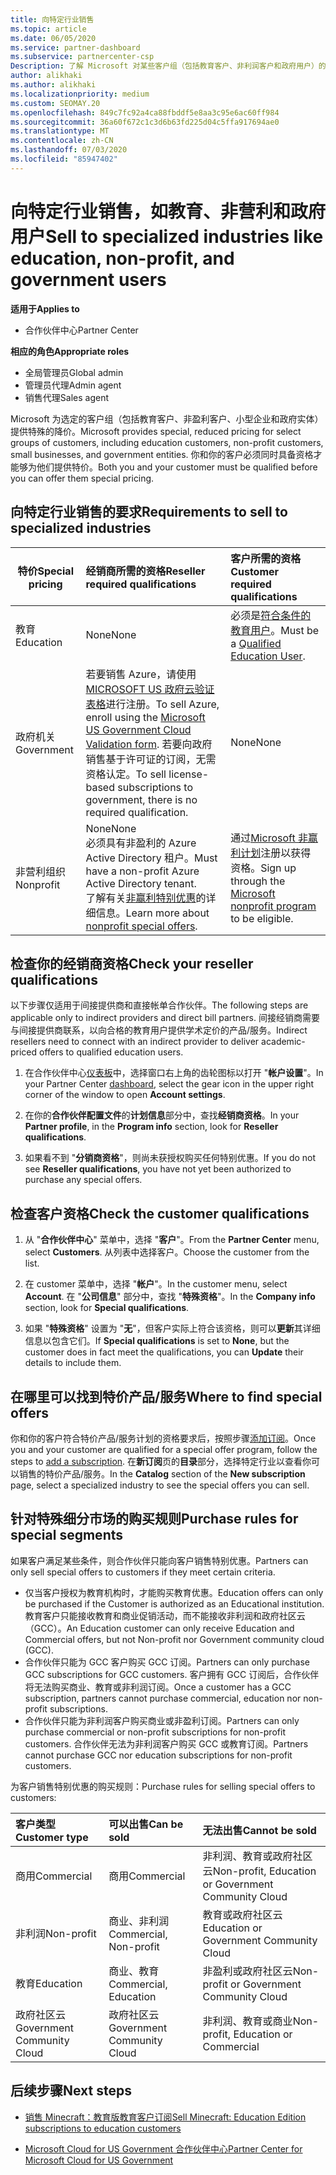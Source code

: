 ```yaml
---
title: 向特定行业销售
ms.topic: article
ms.date: 06/05/2020
ms.service: partner-dashboard
ms.subservice: partnercenter-csp
Description: 了解 Microsoft 对某些客户组（包括教育客户、非利润客户和政府用户）的特殊定价的定价。
author: alikhaki
ms.author: alikhaki
ms.localizationpriority: medium
ms.custom: SEOMAY.20
ms.openlocfilehash: 849c7fc92a4ca88fbddf5e8aa3c95e6ac60ff984
ms.sourcegitcommit: 36a60f672c1c3d6b63fd225d04c5ffa917694ae0
ms.translationtype: MT
ms.contentlocale: zh-CN
ms.lasthandoff: 07/03/2020
ms.locfileid: "85947402"
---
```

# <a name="sell-to-specialized-industries-like-education-non-profit-and-government-users"></a><span data-ttu-id="2ecd8-103">向特定行业销售，如教育、非营利和政府用户</span><span class="sxs-lookup"><span data-stu-id="2ecd8-103">Sell to specialized industries like education, non-profit, and government users</span></span>

<span data-ttu-id="2ecd8-104">**适用于**</span><span class="sxs-lookup"><span data-stu-id="2ecd8-104">**Applies to**</span></span>

- <span data-ttu-id="2ecd8-105">合作伙伴中心</span><span class="sxs-lookup"><span data-stu-id="2ecd8-105">Partner Center</span></span>

<span data-ttu-id="2ecd8-106">**相应的角色**</span><span class="sxs-lookup"><span data-stu-id="2ecd8-106">**Appropriate roles**</span></span>

- <span data-ttu-id="2ecd8-107">全局管理员</span><span class="sxs-lookup"><span data-stu-id="2ecd8-107">Global admin</span></span>
- <span data-ttu-id="2ecd8-108">管理员代理</span><span class="sxs-lookup"><span data-stu-id="2ecd8-108">Admin agent</span></span>
- <span data-ttu-id="2ecd8-109">销售代理</span><span class="sxs-lookup"><span data-stu-id="2ecd8-109">Sales agent</span></span>

<span data-ttu-id="2ecd8-110">Microsoft 为选定的客户组（包括教育客户、非盈利客户、小型企业和政府实体）提供特殊的降价。</span><span class="sxs-lookup"><span data-stu-id="2ecd8-110">Microsoft provides special, reduced pricing for select groups of customers, including education customers, non-profit customers, small businesses, and government entities.</span></span> <span data-ttu-id="2ecd8-111">你和你的客户必须同时具备资格才能够为他们提供特价。</span><span class="sxs-lookup"><span data-stu-id="2ecd8-111">Both you and your customer must be qualified before you can offer them special pricing.</span></span> 

## <a name="requirements-to-sell-to-specialized-industries"></a><span data-ttu-id="2ecd8-112">向特定行业销售的要求</span><span class="sxs-lookup"><span data-stu-id="2ecd8-112">Requirements to sell to specialized industries</span></span>

|<span data-ttu-id="2ecd8-113">**特价**</span><span class="sxs-lookup"><span data-stu-id="2ecd8-113">**Special pricing**</span></span>   |<span data-ttu-id="2ecd8-114">**经销商所需的资格**</span><span class="sxs-lookup"><span data-stu-id="2ecd8-114">**Reseller required qualifications**</span></span>   |<span data-ttu-id="2ecd8-115">**客户所需的资格**</span><span class="sxs-lookup"><span data-stu-id="2ecd8-115">**Customer required qualifications**</span></span>   |
|----------------------------|:---------------------------------|:------------------------------------------|
|<span data-ttu-id="2ecd8-116">教育</span><span class="sxs-lookup"><span data-stu-id="2ecd8-116">Education</span></span>   |<span data-ttu-id="2ecd8-117">None</span><span class="sxs-lookup"><span data-stu-id="2ecd8-117">None</span></span>   | <span data-ttu-id="2ecd8-118">必须是[符合条件的教育用户](https://www.microsoftvolumelicensing.com/DocumentSearch.aspx?Mode=3&DocumentTypeId=7)。</span><span class="sxs-lookup"><span data-stu-id="2ecd8-118">Must be a [Qualified Education User](https://www.microsoftvolumelicensing.com/DocumentSearch.aspx?Mode=3&DocumentTypeId=7).</span></span>   |
|<span data-ttu-id="2ecd8-119">政府机关</span><span class="sxs-lookup"><span data-stu-id="2ecd8-119">Government</span></span>   |<span data-ttu-id="2ecd8-120">若要销售 Azure，请使用[MICROSOFT US 政府云验证表格](https://azuregov.microsoft.com/csp)进行注册。</span><span class="sxs-lookup"><span data-stu-id="2ecd8-120">To sell Azure, enroll using the [Microsoft US Government Cloud Validation form](https://azuregov.microsoft.com/csp).</span></span> <span data-ttu-id="2ecd8-121">若要向政府销售基于许可证的订阅，无需资格认定。</span><span class="sxs-lookup"><span data-stu-id="2ecd8-121">To sell license-based subscriptions to government, there is no required qualification.</span></span>|   <span data-ttu-id="2ecd8-122">None</span><span class="sxs-lookup"><span data-stu-id="2ecd8-122">None</span></span>|
|<span data-ttu-id="2ecd8-123">非营利组织</span><span class="sxs-lookup"><span data-stu-id="2ecd8-123">Nonprofit</span></span>  |<span data-ttu-id="2ecd8-124">None</span><span class="sxs-lookup"><span data-stu-id="2ecd8-124">None</span></span><br/> <span data-ttu-id="2ecd8-125">必须具有非盈利的 Azure Active Directory 租户。</span><span class="sxs-lookup"><span data-stu-id="2ecd8-125">Must have a non-profit Azure Active Directory tenant.</span></span><br/> <span data-ttu-id="2ecd8-126">了解有关[非赢利特别优惠](https://assetsprod.microsoft.com/mpn/nonprofit-skus-in-csp-faq.pdf)的详细信息。</span><span class="sxs-lookup"><span data-stu-id="2ecd8-126">Learn more about [nonprofit special offers](https://assetsprod.microsoft.com/mpn/nonprofit-skus-in-csp-faq.pdf).</span></span>   |<span data-ttu-id="2ecd8-127">通过[Microsoft 非赢利计划](https://nonprofit.microsoft.com/#/register)注册以获得资格。</span><span class="sxs-lookup"><span data-stu-id="2ecd8-127">Sign up through the [Microsoft nonprofit program](https://nonprofit.microsoft.com/#/register) to be eligible.</span></span>   |

## <a name="check-your-reseller-qualifications"></a><span data-ttu-id="2ecd8-128">检查你的经销商资格</span><span class="sxs-lookup"><span data-stu-id="2ecd8-128">Check your reseller qualifications</span></span>

<span data-ttu-id="2ecd8-129">以下步骤仅适用于间接提供商和直接帐单合作伙伴。</span><span class="sxs-lookup"><span data-stu-id="2ecd8-129">The following steps are applicable only to indirect providers and direct bill partners.</span></span> <span data-ttu-id="2ecd8-130">间接经销商需要与间接提供商联系，以向合格的教育用户提供学术定价的产品/服务。</span><span class="sxs-lookup"><span data-stu-id="2ecd8-130">Indirect resellers need to connect with an indirect provider to deliver academic-priced offers to qualified education users.</span></span>

1. <span data-ttu-id="2ecd8-131">在合作伙伴中心[仪表板](https://partner.microsoft.com/dashboard)中，选择窗口右上角的齿轮图标以打开 "**帐户设置**"。</span><span class="sxs-lookup"><span data-stu-id="2ecd8-131">In your Partner Center [dashboard](https://partner.microsoft.com/dashboard), select the gear icon in the upper right corner of the window to open **Account settings**.</span></span>

2. <span data-ttu-id="2ecd8-132">在你的**合作伙伴配置文件**的**计划信息**部分中，查找**经销商资格**。</span><span class="sxs-lookup"><span data-stu-id="2ecd8-132">In your **Partner profile**, in the **Program info** section, look for **Reseller qualifications**.</span></span>

3. <span data-ttu-id="2ecd8-133">如果看不到 "**分销商资格**"，则尚未获授权购买任何特别优惠。</span><span class="sxs-lookup"><span data-stu-id="2ecd8-133">If you do not see **Reseller qualifications**, you have not yet been authorized to purchase any special offers.</span></span>

## <a name="check-the-customer-qualifications"></a><span data-ttu-id="2ecd8-134">检查客户资格</span><span class="sxs-lookup"><span data-stu-id="2ecd8-134">Check the customer qualifications</span></span>

1. <span data-ttu-id="2ecd8-135">从 "**合作伙伴中心**" 菜单中，选择 "**客户**"。</span><span class="sxs-lookup"><span data-stu-id="2ecd8-135">From the **Partner Center** menu, select **Customers**.</span></span> <span data-ttu-id="2ecd8-136">从列表中选择客户。</span><span class="sxs-lookup"><span data-stu-id="2ecd8-136">Choose the customer from the list.</span></span>

2. <span data-ttu-id="2ecd8-137">在 customer 菜单中，选择 "**帐户**"。</span><span class="sxs-lookup"><span data-stu-id="2ecd8-137">In the customer menu, select **Account**.</span></span> <span data-ttu-id="2ecd8-138">在 "**公司信息**" 部分中，查找 "**特殊资格**"。</span><span class="sxs-lookup"><span data-stu-id="2ecd8-138">In the **Company info** section, look for **Special qualifications**.</span></span>

3. <span data-ttu-id="2ecd8-139">如果 "**特殊资格**" 设置为 "**无**"，但客户实际上符合该资格，则可以**更新**其详细信息以包含它们。</span><span class="sxs-lookup"><span data-stu-id="2ecd8-139">If **Special qualifications** is set to **None**, but the customer does in fact meet the qualifications, you can **Update** their details to include them.</span></span>

## <a name="where-to-find-special-offers"></a><span data-ttu-id="2ecd8-140">在哪里可以找到特价产品/服务</span><span class="sxs-lookup"><span data-stu-id="2ecd8-140">Where to find special offers</span></span>

<span data-ttu-id="2ecd8-141">你和你的客户符合特价产品/服务计划的资格要求后，按照步骤[添加订阅](create-a-new-subscription.md)。</span><span class="sxs-lookup"><span data-stu-id="2ecd8-141">Once you and your customer are qualified for a special offer program, follow the steps to [add a subscription](create-a-new-subscription.md).</span></span> <span data-ttu-id="2ecd8-142">在**新订阅**页的**目录**部分，选择特定行业以查看你可以销售的特价产品/服务。</span><span class="sxs-lookup"><span data-stu-id="2ecd8-142">In the **Catalog** section of the **New subscription** page, select a specialized industry to see the special offers you can sell.</span></span>

## <a name="purchase-rules-for-special-segments"></a><span data-ttu-id="2ecd8-143">针对特殊细分市场的购买规则</span><span class="sxs-lookup"><span data-stu-id="2ecd8-143">Purchase rules for special segments</span></span>

<span data-ttu-id="2ecd8-144">如果客户满足某些条件，则合作伙伴只能向客户销售特别优惠。</span><span class="sxs-lookup"><span data-stu-id="2ecd8-144">Partners can only sell special offers to customers if they meet certain criteria.</span></span> 

- <span data-ttu-id="2ecd8-145">仅当客户授权为教育机构时，才能购买教育优惠。</span><span class="sxs-lookup"><span data-stu-id="2ecd8-145">Education offers can only be purchased if the Customer is authorized as an Educational institution.</span></span> <span data-ttu-id="2ecd8-146">教育客户只能接收教育和商业促销活动，而不能接收非利润和政府社区云（GCC）。</span><span class="sxs-lookup"><span data-stu-id="2ecd8-146">An Education customer can only receive Education and Commercial offers, but not Non-profit nor Government community cloud (GCC).</span></span>
- <span data-ttu-id="2ecd8-147">合作伙伴只能为 GCC 客户购买 GCC 订阅。</span><span class="sxs-lookup"><span data-stu-id="2ecd8-147">Partners can only purchase GCC subscriptions for GCC customers.</span></span> <span data-ttu-id="2ecd8-148">客户拥有 GCC 订阅后，合作伙伴将无法购买商业、教育或非利润订阅。</span><span class="sxs-lookup"><span data-stu-id="2ecd8-148">Once a customer has a GCC subscription, partners cannot purchase commercial, education nor non-profit subscriptions.</span></span> 
- <span data-ttu-id="2ecd8-149">合作伙伴只能为非利润客户购买商业或非盈利订阅。</span><span class="sxs-lookup"><span data-stu-id="2ecd8-149">Partners can only purchase commercial or non-profit subscriptions for non-profit customers.</span></span> <span data-ttu-id="2ecd8-150">合作伙伴无法为非利润客户购买 GCC 或教育订阅。</span><span class="sxs-lookup"><span data-stu-id="2ecd8-150">Partners cannot purchase GCC nor education subscriptions for non-profit customers.</span></span>

<span data-ttu-id="2ecd8-151">为客户销售特别优惠的购买规则：</span><span class="sxs-lookup"><span data-stu-id="2ecd8-151">Purchase rules for selling special offers to customers:</span></span>

|<span data-ttu-id="2ecd8-152">**客户类型**</span><span class="sxs-lookup"><span data-stu-id="2ecd8-152">**Customer type**</span></span>   |<span data-ttu-id="2ecd8-153">**可以出售**</span><span class="sxs-lookup"><span data-stu-id="2ecd8-153">**Can be sold**</span></span>   |<span data-ttu-id="2ecd8-154">**无法出售**</span><span class="sxs-lookup"><span data-stu-id="2ecd8-154">**Cannot be sold**</span></span>   |
|:----------------------------|:---------------------------------|:------------------------------------------|
| <span data-ttu-id="2ecd8-155">商用</span><span class="sxs-lookup"><span data-stu-id="2ecd8-155">Commercial</span></span> |<span data-ttu-id="2ecd8-156">商用</span><span class="sxs-lookup"><span data-stu-id="2ecd8-156">Commercial</span></span> | <span data-ttu-id="2ecd8-157">非利润、教育或政府社区云</span><span class="sxs-lookup"><span data-stu-id="2ecd8-157">Non-profit, Education or Government Community Cloud</span></span> |
| <span data-ttu-id="2ecd8-158">非利润</span><span class="sxs-lookup"><span data-stu-id="2ecd8-158">Non-profit</span></span> |<span data-ttu-id="2ecd8-159">商业、非利润</span><span class="sxs-lookup"><span data-stu-id="2ecd8-159">Commercial, Non-profit</span></span> | <span data-ttu-id="2ecd8-160">教育或政府社区云</span><span class="sxs-lookup"><span data-stu-id="2ecd8-160">Education or Government Community Cloud</span></span> |
| <span data-ttu-id="2ecd8-161">教育</span><span class="sxs-lookup"><span data-stu-id="2ecd8-161">Education</span></span> |<span data-ttu-id="2ecd8-162">商业、教育</span><span class="sxs-lookup"><span data-stu-id="2ecd8-162">Commercial, Education</span></span> | <span data-ttu-id="2ecd8-163">非盈利或政府社区云</span><span class="sxs-lookup"><span data-stu-id="2ecd8-163">Non-profit or Government Community Cloud</span></span> |
| <span data-ttu-id="2ecd8-164">政府社区云</span><span class="sxs-lookup"><span data-stu-id="2ecd8-164">Government Community Cloud</span></span> |<span data-ttu-id="2ecd8-165">政府社区云</span><span class="sxs-lookup"><span data-stu-id="2ecd8-165">Government Community Cloud</span></span> | <span data-ttu-id="2ecd8-166">非利润、教育或商业</span><span class="sxs-lookup"><span data-stu-id="2ecd8-166">Non-profit, Education or Commercial</span></span> |

## <a name="next-steps"></a><span data-ttu-id="2ecd8-167">后续步骤</span><span class="sxs-lookup"><span data-stu-id="2ecd8-167">Next steps</span></span>

- [<span data-ttu-id="2ecd8-168">销售 Minecraft：教育版教育客户订阅</span><span class="sxs-lookup"><span data-stu-id="2ecd8-168">Sell Minecraft: Education Edition subscriptions to education customers</span></span>](minecraft-subscriptions.md)

- [<span data-ttu-id="2ecd8-169">Microsoft Cloud for US Government 合作伙伴中心</span><span class="sxs-lookup"><span data-stu-id="2ecd8-169">Partner Center for Microsoft Cloud for US Government</span></span>](partner-center-for-microsoft-us-govt-cloud.md)

